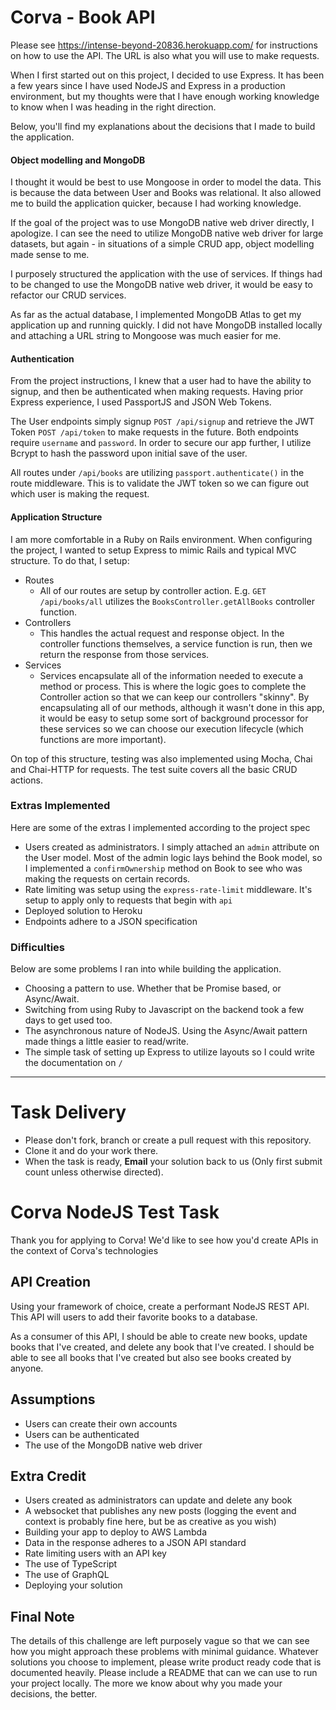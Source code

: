 # Corva - Book API
Please see https://intense-beyond-20836.herokuapp.com/ for instructions on how to use the API. The URL is also what you will use to make requests.

When I first started out on this project, I decided to use Express. It has been a few years since I have used NodeJS and Express in a production environment, but my thoughts were that I have enough working knowledge to know when I was heading in the right direction.

Below, you'll find my explanations about the decisions that I made to build the application.

#### Object modelling and MongoDB
I thought it would be best to use Mongoose in order to model the data. This is because the data between User and Books was relational. It also allowed me to build the application quicker, because I had working knowledge. 

If the goal of the project was to use MongoDB native web driver directly, I apologize. I can see the need to utilize MongoDB native web driver for large datasets, but again - in situations of a simple CRUD app, object modelling made sense to me.

I purposely structured the application with the use of services. If things had to be changed to use the MongoDB native web driver, it would be easy to refactor our CRUD services.

As far as the actual database, I implemented MongoDB Atlas to get my application up and running quickly. I did not have MongoDB installed locally and attaching a URL string to Mongoose was much easier for me.

#### Authentication
From the project instructions, I knew that a user had to have the ability to signup, and then be authenticated when making requests. Having prior Express experience, I used PassportJS and JSON Web Tokens. 

The User endpoints simply signup `POST /api/signup` and retrieve the JWT Token `POST /api/token` to make requests in the future. Both endpoints require `username` and `password`. In order to secure our app further, I utilize Bcrypt to hash the password upon initial save of the user.

All routes under `/api/books` are utilizing `passport.authenticate()` in the route middleware. This is to validate the JWT token so we can figure out which user is making the request.

#### Application Structure
I am more comfortable in a Ruby on Rails environment. When configuring the project, I wanted to setup Express to mimic Rails and typical MVC structure. To do that, I setup:

  * Routes
    * All of our routes are setup by controller action. E.g. `GET /api/books/all` utilizes the `BooksController.getAllBooks` controller function.
  * Controllers
    * This handles the actual request and response object. In the controller functions themselves, a service function is run, then we return the response from those services.
  * Services
    * Services encapsulate all of the information needed to execute a method or process. This is where the logic goes to complete the Controller action so that we can keep our controllers "skinny". By encapsulating all of our methods, although it wasn't done in this app, it would be easy to setup some sort of background processor for these services so we can choose our execution lifecycle (which functions are more important).

On top of this structure, testing was also implemented using Mocha, Chai and Chai-HTTP for requests. The test suite covers all the basic CRUD actions.

### Extras Implemented
Here are some of the extras I implemented according to the project spec
* Users created as administrators. I simply attached an `admin` attribute on the User model. Most of the admin logic lays behind the Book model, so I implemented a `confirmOwnership` method on Book to see who was making the requests on certain records.
* Rate limiting was setup using the `express-rate-limit` middleware. It's setup to apply only to requests that begin with `api`
* Deployed solution to Heroku
* Endpoints adhere to a JSON specification

### Difficulties
Below are some problems I ran into while building the application.
* Choosing a pattern to use. Whether that be Promise based, or Async/Await.
* Switching from using Ruby to Javascript on the backend took a few days to get used too.
* The asynchronous nature of NodeJS. Using the Async/Await pattern made things a little easier to read/write.
* The simple task of setting up Express to utilize layouts so I could write the documentation on `/`

------------------

# Task Delivery

* Please don't fork, branch or create a pull request with this repository. 
* Clone it and do your work there.
* When the task is ready, **Email** your solution back to us (Only first submit count unless otherwise directed).

# Corva NodeJS Test Task

Thank you for applying to Corva! We'd like to see how you'd create APIs in the context of Corva's technologies

## API Creation

Using your framework of choice, create a performant NodeJS REST API. This API will users to add their favorite books to a database.

As a consumer of this API, I should be able to create new books, update books that I've created, and delete any book that I've created. I should be able to see all books that I've created but also see books created by anyone.

## Assumptions

- Users can create their own accounts
- Users can be authenticated
- The use of the MongoDB native web driver

## Extra Credit

- Users created as administrators can update and delete any book
- A websocket that publishes any new posts (logging the event and context is probably fine here, but be as creative as you wish)
- Building your app to deploy to AWS Lambda
- Data in the response adheres to a JSON API standard
- Rate limiting users with an API key
- The use of TypeScript
- The use of GraphQL
- Deploying your solution

## Final Note

The details of this challenge are left purposely vague so that we can see how you might approach these problems with minimal guidance. Whatever solutions you choose to implement, please write product ready code that is documented heavily. Please include a README that can we can use to run your project locally. The more we know about why you made your decisions, the better.
